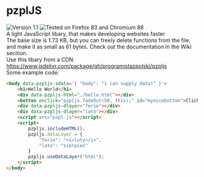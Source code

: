 # pzplJS
![Version 1.1](https://img.shields.io/badge/Version-1.1-success) ![Tested on Firefox 83 and Chromium 88](https://img.shields.io/badge/Tested%20on-Firefox%2083%20%2B%20Chromium%2088-informational)<br>
A light JavaScript libary, that makes developing websites faster <br>
The base size is 1.73 KB, but you can freely delete functions from the file, and make it as small as 61 bytes.
Check out the documentation in the Wiki secition.<br>
Use this libary from a CDN: https://www.jsdelivr.com/package/gh/programistazpolski/pzpljs <br>
Some example code:
```html
<body data-pzpljs-sdata='{ "body": "i can supply data!" }'>
    <h1>Hello World</h1>
    <div data-pzpljs-html="./hello.html"></div>
    <button onclick="pzpljs.fadeOut(50, this);" id="mynicebutton">Click to fade out</button>
    <div data-pzpljs-dlayer="ferie"></div>
    <div data-pzpljs-dlayer="lato"></div>
    <script src="pzpl.js"></script>
    <script>
        pzpljs.includeHTML();
        pzpljs.dataLayer = {
            "ferie": "<i>luty</i>",
            "lato": "sierpień"
        }
        pzpljs.useDataLayer("html");     
    </script>
</body>
```
